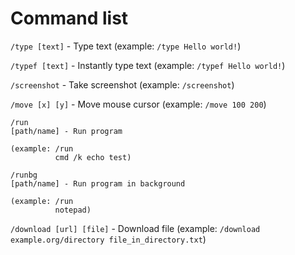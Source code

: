 # Command list
```/type [text]``` - Type text
(example: ```/type Hello world!```)

```/typef [text]``` - Instantly type text
(example: ```/typef Hello world!```)

```/screenshot``` - Take screenshot
(example: ```/screenshot```)

```/move [x] [y]``` - Move mouse cursor
(example: ```/move 100 200```)

```
/run
[path/name] - Run program

(example: /run
          cmd /k echo test)
```

```
/runbg
[path/name] - Run program in background

(example: /run
          notepad)
```

```/download [url] [file]``` - Download file
(example: ```/download example.org/directory file_in_directory.txt```)
